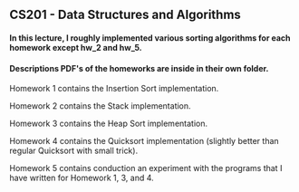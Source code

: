 <h2>CS201 - Data Structures and Algorithms</h2>

<h4>In this lecture, I roughly implemented various sorting algorithms for each homework except hw_2 and hw_5.</h4>

<h4>Descriptions PDF's of the homeworks are inside in their own folder.</h4>


Homework 1 contains the Insertion Sort implementation.

Homework 2 contains the Stack implementation.

Homework 3 contains the Heap Sort implementation.

Homework 4 contains the Quicksort implementation (slightly better than regular Quicksort with small trick).

Homework 5 contains conduction an experiment with the programs that I have written for Homework 1, 3, and 4. 
